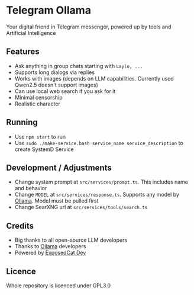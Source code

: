 # Telegram Ollama
Your digital friend in Telegram messenger, powered up by tools and Artificial Intelligence

## Features
- Ask anything in group chats starting with `Laylo, ...`
- Supports long dialogs via replies
- Works with images (depends on LLM capabilities. Currently used Qwen2.5 doesn't support images)
- Can use local web search if you ask for it
- Minimal censorship
- Realistic character

## Running
- Use `npm start` to run
- Use `sudo ./make-service.bash service_name service_description` to create SystemD Service

## Development / Adjustments
- Change system prompt at `src/services/prompt.ts`. This includes name and behavior
- Change `MODEL` at `src/services/response.ts`. Supports any model by [Ollama](https://ollama.com). Model must be pulled first
- Change SearXNG url at `src/services/tools/search.ts`

## Credits
- Big thanks to all open-source LLM developers
- Thanks to [Ollama](https://ollama.com) developers
- Powered by [ExposedCat Dev](https://t.me/ExposedCatDev)

## Licence
Whole repository is licenced under GPL3.0
